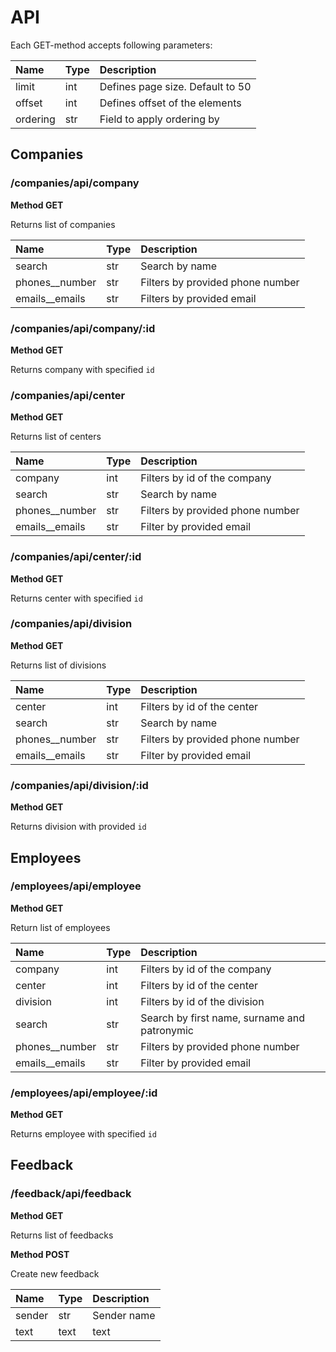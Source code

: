 # API

Each GET-method accepts following parameters:

| Name      | Type | Description |
| :-------- | :--- | :---------- |
| limit     | int  | Defines page size. Default to 50 |
| offset    | int  | Defines offset of the elements |
| ordering  | str  | Field to apply ordering by |


## Companies

### /companies/api/company

**Method GET**

Returns list of companies

| Name           | Type | Description |
| :------------- | :--- | :---------- |
| search         | str  | Search by name |
| phones__number | str  | Filters by provided phone number |
| emails__emails | str  | Filters by provided email |


### /companies/api/company/:id

**Method GET**

Returns company with specified `id`


### /companies/api/center

**Method GET**

Returns list of centers

| Name           | Type | Description |
| :------------- | :--- | :---------- |
| company        | int  | Filters by id of the company |
| search         | str  | Search by name |
| phones__number | str  | Filters by provided phone number |
| emails__emails | str  | Filter by provided email |


### /companies/api/center/:id

**Method GET**

Returns center with specified `id`


### /companies/api/division

**Method GET**

Returns list of divisions

| Name           | Type | Description |
| :------------- | :--- | :---------- |
| center         | int  | Filters by id of the center |
| search         | str  | Search by name |
| phones__number | str  | Filters by provided phone number |
| emails__emails | str  | Filter by provided email |


### /companies/api/division/:id

**Method GET**

Returns division with provided `id`


## Employees

### /employees/api/employee

**Method GET**

Return list of employees

| Name           | Type | Description |
| :------------- | :--- | :---------- |
| company        | int  | Filters by id of the company |
| center         | int  | Filters  by id of the center |
| division       | int  | Filters by id of the division |
| search         | str  | Search by first name, surname and patronymic |
| phones__number | str  | Filters by provided phone number |
| emails__emails | str  | Filter by provided email |


### /employees/api/employee/:id

**Method GET**

Returns employee with specified `id`


## Feedback

### /feedback/api/feedback

**Method GET**

Returns list of feedbacks

**Method POST**

Create new feedback

| Name      | Type | Description |
| :---------| :--- | :---------- |
| sender    | str  | Sender name |
| text      | text | text |
